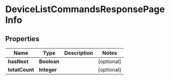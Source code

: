 

# DeviceListCommandsResponsePageInfo


## Properties

| Name | Type | Description | Notes |
|------------ | ------------- | ------------- | -------------|
|**hasNext** | **Boolean** |  |  [optional] |
|**totalCount** | **Integer** |  |  [optional] |



